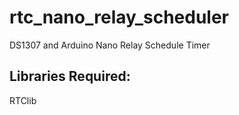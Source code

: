 # rtc_nano_relay_scheduler
DS1307 and Arduino Nano Relay Schedule Timer
## Libraries Required:
RTClib
